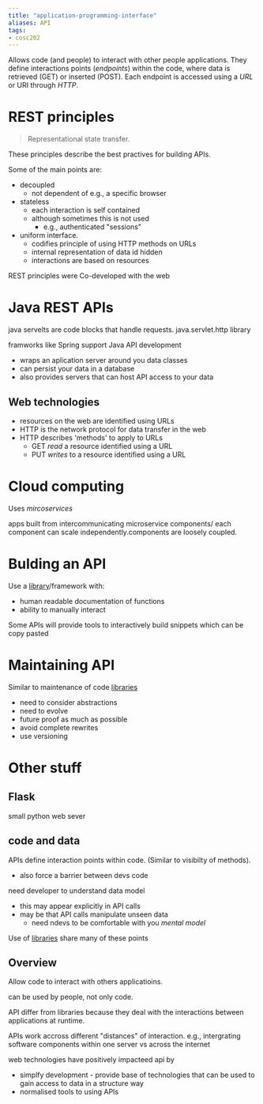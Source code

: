 ```yaml
---
title: "application-programming-interface"
aliases: API
tags: 
- cosc202
---
```


Allows code (and people) to interact with other people applications. They define interactions points (*endpoints*) within the code, where data is retrieved (GET) or inserted (POST). Each endpoint is accessed using a *URL* or URI through *HTTP*.

# REST principles
> Representational state transfer.

These principles describe the best practives for building APIs.

Some of the main points are:
- decoupled
	- not dependent of e.g., a specific browser
- stateless
	- each interaction is self contained
	- although sometimes this is not used
		- e.g., authenticated "sessions"
- uniform interface.
	- codifies principle of using HTTP methods on URLs
	- internal representation of data id hidden
	- interactions are based on resources

REST principles were Co-developed with the web

# Java REST APIs
java servelts are code blocks that handle requests. java.servlet.http library

framworks like Spring support Java API development
- wraps an aplication server around you data classes
- can persist your data in a database
- also provides servers that can host API access to your data

## Web technologies
- resources on the web are identified using URLs 
- HTTP is the network protocol for data transfer in the web
- HTTP describes 'methods' to apply to URLs
	- GET *read* a resource identified using a URL
	- PUT *writes* to a resource identified using a URL

# Cloud computing
Uses *mircoservices*

apps built from intercommunicating microservice components/ each component can scale independently.components are loosely coupled. 

# Bulding an API
Use a [library](notes/libraries.md)/framework with:
- human readable documentation of functions
- ability to manually interact

Some APIs will provide tools to interactively build snippets which can be copy pasted

# Maintaining API
Similar to maintenance of code [libraries](notes/libraries.md)
- need to consider abstractions
- need to evolve
- future proof as much as possible
- avoid complete rewrites
- use versioning


# Other stuff
## Flask
small python web sever

## code and data
APIs define interaction points within code. (Similar to visibilty of methods).
- also force a barrier between devs code

need developer to understand data model
- this may appear explicitly in API calls
- may be that API calls manipulate unseen data
	- need ndevs to be comfortable with you *mental model*

Use of [libraries](notes/13-code-librarires.md) share many of these points

## Overview
Allow code to interact with others applicatioins.

can be used by people, not only code. 

API differ from libraries because they deal with the interactions between applications at runtime. 

APIs work accross different "distances" of interaction. e.g., intergrating software components within one server vs across the internet

web technologies have positively impacteed api by
- simplfy development - provide base of technologies that can be used to gain access to data in a structure way
- normalised tools to using APIs

